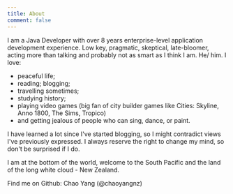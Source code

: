 ```yaml
---
title: About
comment: false
---
```


I am a Java Developer with over 8 years enterprise-level application development experience.
Low key, pragmatic, skeptical, late-bloomer, acting more than talking and probably not as smart as I think I am. He/ him. 
I love:
- peaceful life;
- reading; blogging;
- travelling sometimes; 
- studying history; 
- playing video games (big fan of city builder games like Cities: Skyline, Anno 1800, The Sims, Tropico) 
- and getting jealous of people who can sing, dance, or paint.

I have learned a lot since I've started blogging, so I might contradict views I've previously expressed. I always reserve the right to change my mind, so don't be surprised if I do.

I am at the bottom of the world, welcome to the South Pacific and the land of the long white cloud - New Zealand.

Find me on Github: Chao Yang (@chaoyangnz)


